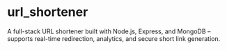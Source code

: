 # url_shortener
A full-stack URL shortener built with Node.js, Express, and MongoDB – supports real-time redirection, analytics, and secure short link generation.
